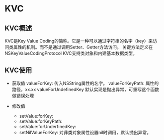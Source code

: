# KVC

## KVC概述

KVC是Key Value Coding的简称。它是一种可以通过字符串的名字（key）来访问类属性的机制。而不是通过调用Setter、Getter方法访问。
关键方法定义在 NSKeyValueCodingProtocol
KVC支持类对象和内建基本数据类型。

## KVC使用

* 获取值
valueForKey: 传入NSString属性的名字。
valueForKeyPath: 属性的路径，xx.xx
valueForUndefinedKey 默认实现是抛出异常，可重写这个函数做错误处理

* 修改值
    - setValue:forKey:
    - setValue:forKeyPath:
    - setValue:forUnderfinedKey:
    - setNilValueForKey: 对非类对象属性设置nil时调用，默认抛出异常。